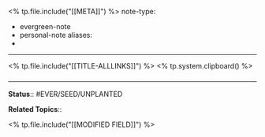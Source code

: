 <% tp.file.include("[[META]]") %>
note-type: 
- evergreen-note
- personal-note
aliases:
- 
---

<% tp.file.include("[[TITLE-ALLLINKS]]") %>
<% tp.system.clipboard() %>

### <hr class="footnote"/>
**Status**:: #EVER/SEED/UNPLANTED 

**Related Topics**:: 

<% tp.file.include("[[MODIFIED FIELD]]") %>
	
